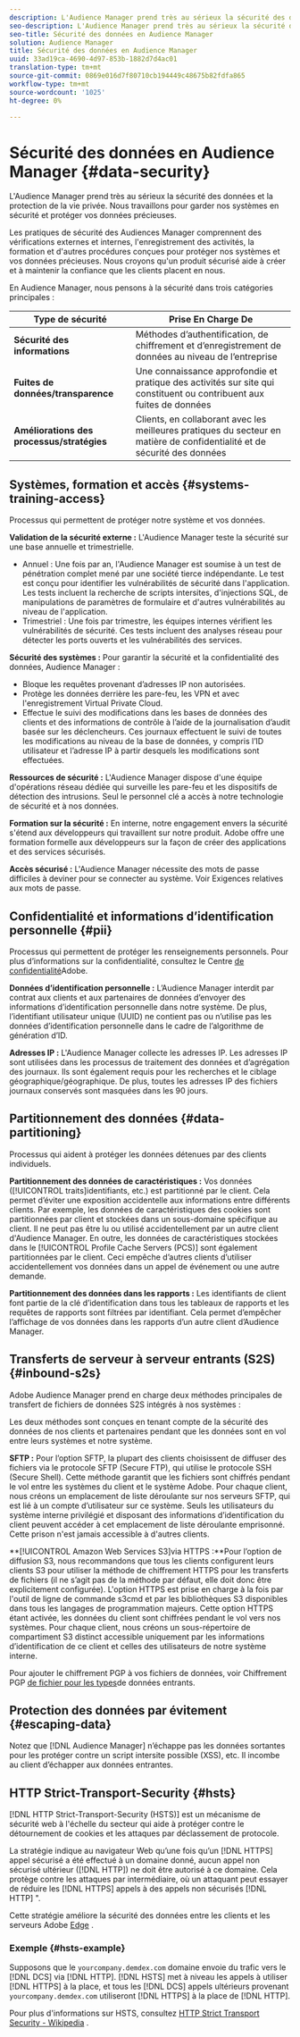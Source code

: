 ```yaml
---
description: L'Audience Manager prend très au sérieux la sécurité des données et la protection de la vie privée. Nous travaillons pour garder nos systèmes en sécurité et protéger vos données précieuses.
seo-description: L'Audience Manager prend très au sérieux la sécurité des données et la protection de la vie privée. Nous travaillons pour garder nos systèmes en sécurité et protéger vos données précieuses.
seo-title: Sécurité des données en Audience Manager
solution: Audience Manager
title: Sécurité des données en Audience Manager
uuid: 33ad19ca-4690-4d97-853b-1882d7d4ac01
translation-type: tm+mt
source-git-commit: 0869e016d7f80710cb194449c48675b82fdfa865
workflow-type: tm+mt
source-wordcount: '1025'
ht-degree: 0%

---
```



# Sécurité des données en Audience Manager {#data-security}

L&#39;Audience Manager prend très au sérieux la sécurité des données et la protection de la vie privée. Nous travaillons pour garder nos systèmes en sécurité et protéger vos données précieuses.

Les pratiques de sécurité des Audiences Manager comprennent des vérifications externes et internes, l&#39;enregistrement des activités, la formation et d&#39;autres procédures conçues pour protéger nos systèmes et vos données précieuses. Nous croyons qu&#39;un produit sécurisé aide à créer et à maintenir la confiance que les clients placent en nous.

En Audience Manager, nous pensons à la sécurité dans trois catégories principales :

| Type de sécurité | Prise En Charge De |
|---|---|
| **Sécurité des informations** | Méthodes d’authentification, de chiffrement et d’enregistrement de données au niveau de l’entreprise |
| **Fuites de données/transparence** | Une connaissance approfondie et pratique des activités sur site qui constituent ou contribuent aux fuites de données |
| **Améliorations des processus/stratégies** | Clients, en collaborant avec les meilleures pratiques du secteur en matière de confidentialité et de sécurité des données |

## Systèmes, formation et accès {#systems-training-access}

Processus qui permettent de protéger notre système et vos données.

**Validation de la sécurité externe :**  L&#39;Audience Manager teste la sécurité sur une base annuelle et trimestrielle.

* Annuel : Une fois par an, l&#39;Audience Manager est soumise à un test de pénétration complet mené par une société tierce indépendante. Le test est conçu pour identifier les vulnérabilités de sécurité dans l&#39;application. Les tests incluent la recherche de scripts intersites, d&#39;injections SQL, de manipulations de paramètres de formulaire et d&#39;autres vulnérabilités au niveau de l&#39;application.
* Trimestriel : Une fois par trimestre, les équipes internes vérifient les vulnérabilités de sécurité. Ces tests incluent des analyses réseau pour détecter les ports ouverts et les vulnérabilités des services.

**Sécurité des systèmes :**  Pour garantir la sécurité et la confidentialité des données, Audience Manager :

* Bloque les requêtes provenant d’adresses IP non autorisées.
* Protège les données derrière les pare-feu, les VPN et avec l&#39;enregistrement Virtual Private Cloud.
* Effectue le suivi des modifications dans les bases de données des clients et des informations de contrôle à l’aide de la journalisation d’audit basée sur les déclencheurs. Ces journaux effectuent le suivi de toutes les modifications au niveau de la base de données, y compris l’ID utilisateur et l’adresse IP à partir desquels les modifications sont effectuées.

**Ressources de sécurité :**  L&#39;Audience Manager dispose d&#39;une équipe d&#39;opérations réseau dédiée qui surveille les pare-feu et les dispositifs de détection des intrusions. Seul le personnel clé a accès à notre technologie de sécurité et à nos données.

**Formation sur la sécurité :**  En interne, notre engagement envers la sécurité s&#39;étend aux développeurs qui travaillent sur notre produit. Adobe offre une formation formelle aux développeurs sur la façon de créer des applications et des services sécurisés.

**Accès sécurisé :**  L&#39;Audience Manager nécessite des mots de passe difficiles à deviner pour se connecter au système. Voir Exigences relatives aux [](../../reference/password-requirements.md)mots de passe.

## Confidentialité et informations d’identification personnelle {#pii}

Processus qui permettent de protéger les renseignements personnels. Pour plus d’informations sur la confidentialité, consultez le Centre [de confidentialité](https://www.adobe.com/privacy/advertising-services.html)Adobe.

**Données d’identification personnelle :**  L’Audience Manager interdit par contrat aux clients et aux partenaires de données d’envoyer des informations d’identification personnelle dans notre système. De plus, l’identifiant utilisateur unique (UUID) ne contient pas ou n’utilise pas les données d’identification personnelle dans le cadre de l’algorithme de génération d’ID.

**Adresses IP :**  L&#39;Audience Manager collecte les adresses IP. Les adresses IP sont utilisées dans les processus de traitement des données et d’agrégation des journaux. Ils sont également requis pour les recherches et le ciblage géographique/géographique. De plus, toutes les adresses IP des fichiers journaux conservés sont masquées dans les 90 jours.

## Partitionnement des données {#data-partitioning}

Processus qui aident à protéger les données détenues par des clients individuels.

**Partitionnement des données de caractéristiques :**  Vos données ([!UICONTROL traits]identifiants, etc.) est partitionné par le client. Cela permet d’éviter une exposition accidentelle aux informations entre différents clients. Par exemple, les données de caractéristiques des cookies sont partitionnées par client et stockées dans un sous-domaine spécifique au client. Il ne peut pas être lu ou utilisé accidentellement par un autre client d&#39;Audience Manager. En outre, les données de caractéristiques stockées dans le [!UICONTROL Profile Cache Servers (PCS)] sont également partitionnées par le client. Ceci empêche d’autres clients d’utiliser accidentellement vos données dans un appel de événement ou une autre demande.

**Partitionnement des données dans les rapports :**  Les identifiants de client font partie de la clé d’identification dans tous les tableaux de rapports et les requêtes de rapports sont filtrées par identifiant. Cela permet d’empêcher l’affichage de vos données dans les rapports d’un autre client d’Audience Manager.

## Transferts de serveur à serveur entrants (S2S) {#inbound-s2s}

Adobe Audience Manager prend en charge deux méthodes principales de transfert de fichiers de données S2S intégrés à nos systèmes :

Les deux méthodes sont conçues en tenant compte de la sécurité des données de nos clients et partenaires pendant que les données sont en vol entre leurs systèmes et notre système.

**SFTP :** Pour l’option SFTP, la plupart des clients choisissent de diffuser des fichiers via le protocole SFTP (Secure FTP), qui utilise le protocole SSH (Secure Shell). Cette méthode garantit que les fichiers sont chiffrés pendant le vol entre les systèmes du client et le système Adobe. Pour chaque client, nous créons un emplacement de liste déroulante sur nos serveurs SFTP, qui est lié à un compte d’utilisateur sur ce système. Seuls les utilisateurs du système interne privilégié et disposant des informations d’identification du client peuvent accéder à cet emplacement de liste déroulante emprisonné. Cette prison n&#39;est jamais accessible à d&#39;autres clients.

**[!UICONTROL Amazon Web Services S3]via HTTPS :**Pour l’option de diffusion S3, nous recommandons que tous les clients configurent leurs clients S3 pour utiliser la méthode de chiffrement HTTPS pour les transferts de fichiers (il ne s’agit pas de la méthode par défaut, elle doit donc être explicitement configurée). L&#39;option HTTPS est prise en charge à la fois par l&#39;outil de ligne de commande s3cmd et par les bibliothèques S3 disponibles dans tous les langages de programmation majeurs. Cette option HTTPS étant activée, les données du client sont chiffrées pendant le vol vers nos systèmes. Pour chaque client, nous créons un sous-répertoire de compartiment S3 distinct accessible uniquement par les informations d’identification de ce client et celles des utilisateurs de notre système interne.

Pour ajouter le chiffrement PGP à vos fichiers de données, voir Chiffrement PGP [de fichier pour les types](../../integration/sending-audience-data/batch-data-transfer-explained/inbound-file-encryption.md)de données entrants.

## Protection des données par évitement {#escaping-data}

Notez que [!DNL Audience Manager] n’échappe pas les données sortantes pour les protéger contre un script intersite possible (XSS), etc. Il incombe au client d’échapper aux données entrantes.

## HTTP Strict-Transport-Security {#hsts}

[!DNL HTTP Strict-Transport-Security (HSTS)] est un mécanisme de sécurité web à l&#39;échelle du secteur qui aide à protéger contre le détournement de cookies et les attaques par déclassement de protocole.

La stratégie indique au navigateur Web qu’une fois qu’un [!DNL HTTPS] appel sécurisé a été effectué à un domaine donné, aucun appel non sécurisé ultérieur ([!DNL HTTP]) ne doit être autorisé à ce domaine. Cela protège contre les attaques par intermédiaire, où un attaquant peut essayer de réduire les [!DNL HTTPS] appels à des appels non sécurisés [!DNL HTTP] &quot;.

Cette stratégie améliore la sécurité des données entre les clients et les serveurs Adobe [Edge](../../reference/system-components/components-edge.md) .

### Exemple {#hsts-example}

Supposons que le `yourcompany.demdex.com` domaine envoie du trafic vers le [!DNL DCS] via [!DNL HTTP]. [!DNL HSTS] met à niveau les appels à utiliser [!DNL HTTPS] à la place, et tous les [!DNL DCS] appels ultérieurs provenant `yourcompany.demdex.com` utiliseront [!DNL HTTPS] à la place de [!DNL HTTP].

Pour plus d&#39;informations sur HSTS, consultez [HTTP Strict Transport Security - Wikipedia](https://en.wikipedia.org/wiki/HTTP_Strict_Transport_Security) .
